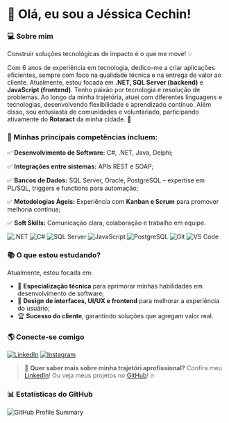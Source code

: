 # 👋 Olá, eu sou a Jéssica Cechin!

### 💻 Sobre mim
Construir soluções tecnológicas de impacto é o que me move! 💡

Com 6 anos de experiência em tecnologia, dedico-me a criar aplicações eficientes,
sempre com foco na qualidade técnica e na entrega de valor ao cliente.
Atualmente, estou focada em **.NET, SQL Server (backend)** e **JavaScript (frontend)**. Tenho paixão por tecnologia e resolução de problemas.
Ao longo da minha trajetória, atuei com diferentes linguagens e tecnologias, desenvolvendo flexibilidade e aprendizado contínuo.
Além disso, sou entusiasta de comunidades e voluntariado, participando ativamente do **Rotaract** da minha cidade. 🤝

### 🎯 Minhas principais competências incluem:
✅ **Desenvolvimento de Software:** C#, .NET, Java, Delphi;

✅ **Integrações entre sistemas:** APIs REST e SOAP;

✅ **Bancos de Dados:** SQL Server, Oracle, PostgreSQL – expertise em PL/SQL, triggers e functions para automação;

✅ **Metodologias Ágeis:** Experiência com **Kanban e Scrum** para promover melhoria contínua;

✅ **Soft Skills:** Comunicação clara, colaboração e trabalho em equipe.



![.NET](https://img.shields.io/badge/.NET-512BD4?style=for-the-badge&logo=dotnet&logoColor=white)
![C#](https://img.shields.io/badge/C%23-239120?style=for-the-badge&logo=c-sharp&logoColor=white)
![SQL Server](https://img.shields.io/badge/SQL_Server-CC2927?style=for-the-badge&logo=microsoft-sql-server&logoColor=white)
![JavaScript](https://img.shields.io/badge/JavaScript-F7DF1E?style=for-the-badge&logo=javascript&logoColor=black)
![PostgreSQL](https://img.shields.io/badge/PostgreSQL-336791?style=for-the-badge&logo=postgresql&logoColor=white)
![Git](https://img.shields.io/badge/Git-F05032?style=for-the-badge&logo=git&logoColor=white)
![VS Code](https://img.shields.io/badge/VS_Code-007ACC?style=for-the-badge&logo=visual-studio-code&logoColor=white)


### 📚 O que estou estudando?
Atualmente, estou focada em:
- 🎯 **Especialização técnica** para aprimorar minhas habilidades em desenvolvimento de software;
- 🎨 **Design de interfaces, UI/UX e frontend** para melhorar a experiência do usuário;
- 🏆 **Sucesso do cliente**, garantindo soluções que agregam valor real.


### 🌎 Conecte-se comigo
[![LinkedIn](https://img.shields.io/badge/Linkedin-000?style=for-the-badge&logo=linkedin&logoColor=0A66C2)](https://www.linkedin.com/in/jessicacechin/)
[![Instagram](https://img.shields.io/badge/Instagram-000?style=for-the-badge&logo=instagram&logoColor=white)](https://www.instagram.com/jessica.cechin/)

> 🚀 **Quer saber mais sobre minha trajetóri aprofissional?** Confira meu [LinkedIn](https://www.linkedin.com/in/jessicacechin/)!
> Ou veja meus projetos no [GitHub](https://github.com/cechinjessica)! 🔥


### 📊 Estatísticas do GitHub
![GitHub Profile Summary](https://github-profile-summary-cards.vercel.app/api/cards/profile-details?username=cechinjessica&theme=radical)

